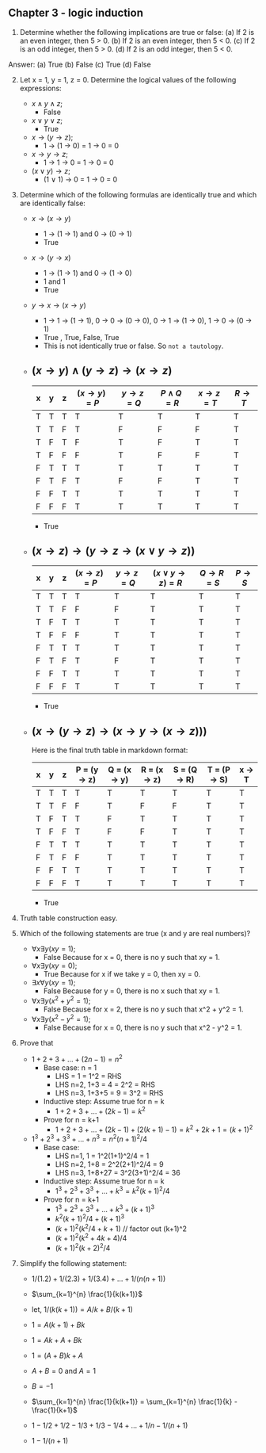 ## Chapter 3 - logic induction

1. Determine whether the following implications are true or false:
(a) If 2 is an even integer, then 5 > 0.
(b) If 2 is an even integer, then 5 < 0.
(c) If 2 is an odd integer, then 5 > 0.
(d) If 2 is an odd integer, then 5 < 0.

Answer:
(a) True (b) False (c) True (d) False

2. Let x = 1, y = 1, z = 0. Determine the logical values of the following expressions:
    - $x \land y \land z;$
        - False
    - $x \lor y \lor z;$
        - True
    - $x \longrightarrow (y \longrightarrow z);$
        - 1 → (1 → 0) = 1 → 0 = 0
    - $x \longrightarrow y \longrightarrow z;$
        - 1 → 1 → 0 = 1 → 0 = 0
    - $(x \lor y) \longrightarrow z;$
        - (1 ∨ 1) → 0 = 1 → 0 = 0

3. Determine which of the following formulas are identically true and which are identically false:
    - $x \longrightarrow (x \longrightarrow y)$
        - 1 → (1 → 1) and 0 → (0 → 1) 
        - True
    - $x \longrightarrow (y \longrightarrow x)$
        - 1 → (1 → 1) and 0 → (1 → 0)
        - 1 and 1
        - True
    - $y \longrightarrow x \longrightarrow (x \longrightarrow y)$ 
        - 1 → 1 → (1 → 1), 0 → 0 → (0 → 0), 0 → 1 → (1 → 0), 1 → 0 → (0 → 1)
        - True , True, False, True
        - This is not identically true or false. So `not a tautology`.
    - $(x \longrightarrow y) \land (y \longrightarrow z) \longrightarrow (x \longrightarrow z)$
        - 

        | x | y | z | $(x \longrightarrow y) = P$ | $y \longrightarrow z = Q$ | $P \land Q = R$ | $x \longrightarrow z = T$ | $R \longrightarrow T$ |
        |-------|-------|-------|--------------|--------------|---------------|----------------|--------------|
        | T     | T     | T     | T            | T            | T             | T              |T             |
        | T     | T     | F     | T            | F            | F             | F              |T             |
        | T     | F     | T     | F            | T            | F             | T              |T             |
        | T     | F     | F     | F            | T            | F             | F              |T             |
        | F     | T     | T     | T            | T            | T             | T              |T             |
        | F     | T     | F     | T            | F            | F             | T              |T             |
        | F     | F     | T     | T            | T            | T             | T              |T             |
        | F     | F     | F     | T            | T            | T             | T              |T             |


        - True
    - $(x \longrightarrow z) \longrightarrow (y \longrightarrow z \longrightarrow (x \lor y \longrightarrow z))$
        - 
        | x | y | z | $(x \longrightarrow z) = P$ | $y \longrightarrow z = Q$ | $(x \lor y \longrightarrow z) = R$ | $Q \longrightarrow R = S$ | $P \longrightarrow S$ |
        |-------|-------|-------|--------------|--------------|---------------|----------------|--------------|
        | T     | T     | T     | T            | T            | T             | T              |T             |
        | T     | T     | F     | F            | F            | T             | T              |T             |
        | T     | F     | T     | T            | T            | T             | T              |T             |
        | T     | F     | F     | F            | T            | T             | T              |T             |
        | F     | T     | T     | T            | T            | T             | T              |T             |
        | F     | T     | F     | T            | F            | T             | T              |T             |
        | F     | F     | T     | T            | T            | T             | T              |T             |
        | F     | F     | F     | T            | T            | T             | T              |T             |

        - True

    - $(x \longrightarrow (y \longrightarrow z) \longrightarrow (x \longrightarrow y \longrightarrow (x \longrightarrow z)))$
        - 
        Here is the final truth table in markdown format:


        | x    | y    | z    | P = (y → z) | Q = (x → y) | R = (x → z) | S = (Q → R) | T = (P → S) | x → T |
        |------|------|------|-------------|-------------|-------------|-------------|-------------|-------|
        | T    | T    | T    | T           | T           | T           | T           | T           | T     |
        | T    | T    | F    | F           | T           | F           | F           | T           | T     |
        | T    | F    | T    | T           | F           | T           | T           | T           | T     |
        | T    | F    | F    | T           | F           | F           | T           | T           | T     |
        | F    | T    | T    | T           | T           | T           | T           | T           | T     |
        | F    | T    | F    | F           | T           | T           | T           | T           | T     |
        | F    | F    | T    | T           | T           | T           | T           | T           | T     |
        | F    | F    | F    | T           | T           | T           | T           | T           | T     |
        
        - True

4. Truth table construction easy.

5. Which of the following statements are true (x and y are real numbers)?
    - $\forall x \exists y (xy = 1);$
        - False Because for x = 0, there is no y such that xy = 1.
    - $\forall x \exists y (xy=0);$
        - True Because for x if we take y = 0, then xy = 0.
    - $\exists x \forall y (xy = 1);$
        - False Because for y = 0, there is no x such that xy = 1.
    - $\forall x \exists y (x^2 + y^2 = 1);$
        - False Because for x = 2, there is no y such that x^2 + y^2 = 1.
    - $\forall x \exists y (x^2 - y^2 = 1);$
        - False Because for x = 0, there is no y such that x^2 - y^2 = 1.

6. Prove that
    - $1+2+3+...+(2n-1) = n^2$
        - Base case: n = 1
            - LHS = 1 = 1^2 = RHS
            - LHS n=2, 1+3 = 4 = 2^2 = RHS
            - LHS n=3, 1+3+5 = 9 = 3^2 = RHS
        - Inductive step: Assume true for n = k
            - $1+2+3+...+(2k-1) = k^2$
        - Prove for n = k+1
            - $1+2+3+...+(2k-1) + (2(k+1)-1) = k^2 + 2k + 1 = (k+1)^2$
    - $1^3 + 2^3 + 3^3 + ... + n^3 = n^2(n+1)^2/4$
        - Base case:
            - LHS n=1, 1 = 1^2(1+1)^2/4 = 1
            - LHS n=2, 1+8 = 2^2(2+1)^2/4 = 9
            - LHS n=3, 1+8+27 = 3^2(3+1)^2/4 = 36
        - Inductive step: Assume true for n = k
            - $1^3 + 2^3 + 3^3 + ... + k^3 = k^2(k+1)^2/4$
        - Prove for n = k+1
            - $1^3 + 2^3 + 3^3 + ... + k^3 + (k+1)^3$ 
            - $k^2(k+1)^2/4 + (k+1)^3$
            -  $(k+1)^2(k^2/4 + k + 1)$ // factor out (k+1)^2
            -  $(k+1)^2(k^2 + 4k + 4)/4$
            -  $(k+1)^2(k+2)^2/4$

7. Simplify the following statement:
    - $1/(1.2) + 1/(2.3) + 1/(3.4) + ... + 1/(n(n+1))$
    - $\sum_{k=1}^{n} \frac{1}{k(k+1)}$
    - let, $1/(k(k+1)) = A/k + B/(k+1)$
    - $1 = A(k+1) + Bk$
    - $1 = Ak + A + Bk$
    - $1 = (A+B)k + A$
    - $A+B = 0$ and $A = 1$
    - $B = -1$

    - $\sum_{k=1}^{n} \frac{1}{k(k+1)} = \sum_{k=1}^{n} \frac{1}{k} - \frac{1}{k+1}$
    - $1 - 1/2 + 1/2 - 1/3 + 1/3 - 1/4 + ... + 1/n - 1/(n+1)$
    - $1 - 1/(n+1)$

